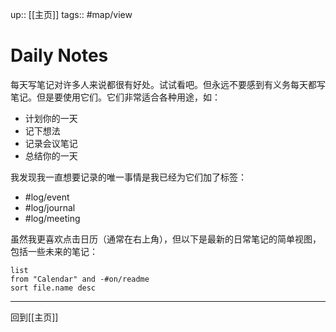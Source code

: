 up:: [[主页]]
tags:: #map/view 

# Daily Notes
每天写笔记对许多人来说都很有好处。试试看吧。但永远不要感到有义务每天都写笔记。但是要使用它们。它们非常适合各种用途，如：

- 计划你的一天
- 记下想法
- 记录会议笔记
- 总结你的一天

我发现我一直想要记录的唯一事情是我已经为它们加了标签：

- #log/event 
- #log/journal 
- #log/meeting

虽然我更喜欢点击日历（通常在右上角），但以下是最新的日常笔记的简单视图，包括一些未来的笔记：

```dataview
list
from "Calendar" and -#on/readme 
sort file.name desc
```

---

回到[[主页]]